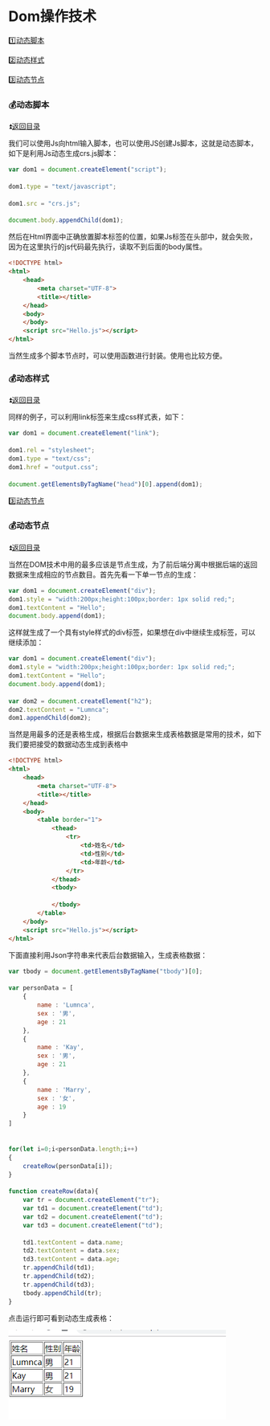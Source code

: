 # Dom操作技术

<b id="t"></b>

:one:[动态脚本](#a1)

:two:[动态样式](#a2)

:three:[动态节点](#a3)

<b id="a1"></b>

### :moneybag:动态脚本 ###

:arrow_double_up:[返回目录](#t)

我们可以使用Js向html输入脚本，也可以使用JS创建Js脚本，这就是动态脚本，如下是利用Js动态生成crs.js脚本：

```JavaScript
var dom1 = document.createElement("script");

dom1.type = "text/javascript";

dom1.src = "crs.js";

document.body.appendChild(dom1);
```

然后在Html界面中正确放置脚本标签的位置，如果Js标签在头部中，就会失败，因为在这里执行的js代码最先执行，读取不到后面的body属性。

```html
<!DOCTYPE html>
<html>
	<head>
		<meta charset="UTF-8">
		<title></title>
	</head>
	<body>
	</body>
	<script src="Hello.js"></script>
</html>
```

当然生成多个脚本节点时，可以使用函数进行封装。使用也比较方便。

<b id="a2"></b>

### :moneybag:动态样式 ###

:arrow_double_up:[返回目录](#t)

同样的例子，可以利用link标签来生成css样式表，如下：

```JavaScript
var dom1 = document.createElement("link");

dom1.rel = "stylesheet";
dom1.type = "text/css";
dom1.href = "output.css";

document.getElementsByTagName("head")[0].append(dom1);
```

:three:[动态节点](#a3)

<b id="a3"></b>

### :moneybag:动态节点 ###

:arrow_double_up:[返回目录](#t)

当然在DOM技术中用的最多应该是节点生成，为了前后端分离中根据后端的返回数据来生成相应的节点数目。首先先看一下单一节点的生成：

```JavaScript
var dom1 = document.createElement("div");
dom1.style = "width:200px;height:100px;border: 1px solid red;";
dom1.textContent = "Hello";
document.body.append(dom1);
```

这样就生成了一个具有style样式的div标签，如果想在div中继续生成标签，可以继续添加：

```JavaScript
var dom1 = document.createElement("div");
dom1.style = "width:200px;height:100px;border: 1px solid red;";
dom1.textContent = "Hello";
document.body.append(dom1);

var dom2 = document.createElement("h2");
dom2.textContent = "Lumnca";
dom1.appendChild(dom2);
```

当然是用最多的还是表格生成，根据后台数据来生成表格数据是常用的技术，如下我们要把接受的数据动态生成到表格中

```html
<!DOCTYPE html>
<html>
	<head>
		<meta charset="UTF-8">
		<title></title>
	</head>
	<body>
		<table border="1">
			<thead>
				<tr>
					<td>姓名</td>
					<td>性别</td>
					<td>年龄</td>
				</tr>
			</thead>
			<tbody>
				
			</tbody>
		</table>
	</body>
	<script src="Hello.js"></script>
</html>
```

下面直接利用Json字符串来代表后台数据输入，生成表格数据：

```JavaScript
var tbody = document.getElementsByTagName("tbody")[0];

var personData = [
    {
        name : 'Lumnca',
        sex : '男',
        age : 21
    },
    {
        name : 'Kay',
        sex : '男',
        age : 21
    },
    {
        name : 'Marry',
        sex : '女',
        age : 19
    }
]


for(let i=0;i<personData.length;i++)
{
    createRow(personData[i]);
}

function createRow(data){
    var tr = document.createElement("tr");
    var td1 = document.createElement("td");
    var td2 = document.createElement("td");
    var td3 = document.createElement("td");

    td1.textContent = data.name;
    td2.textContent = data.sex;
    td3.textContent = data.age;
    tr.appendChild(td1);
    tr.appendChild(td2);
    tr.appendChild(td3);
    tbody.appendChild(tr);
}
```

点击运行即可看到动态生成表格：

![](https://github.com/Lumnca/JavaScript/blob/master/Images/a8.png)













